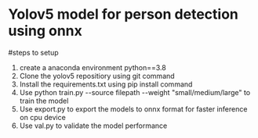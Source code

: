 # Yolov5 model for person detection using onnx 

#steps to setup
1. create a anaconda environment python==3.8
2. Clone the yolov5 repositiory using git command
3. Install the requirements.txt using pip install command
4. Use python train.py --source filepath --weight "small/medium/large" to train the model
5. Use export.py to export the models to onnx format for faster inference on cpu device
6. Use val.py to validate the model performance

